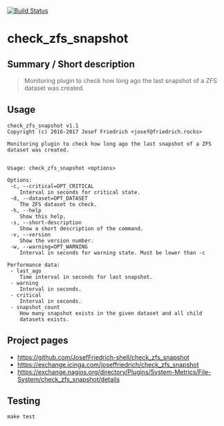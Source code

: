 [![Build Status](https://travis-ci.org/JosefFriedrich-shell/check_zfs_snapshot.svg?branch=master)](https://travis-ci.org/JosefFriedrich-shell/check_zfs_snapshot)

# check_zfs_snapshot


## Summary / Short description

> Monitoring plugin to check how long ago the last snapshot of a ZFS dataset was created.

## Usage

```
check_zfs_snapshot v1.1
Copyright (c) 2016-2017 Josef Friedrich <josef@friedrich.rocks>

Monitoring plugin to check how long ago the last snapshot of a ZFS dataset was created.


Usage: check_zfs_snapshot <options>

Options:
 -c, --critical=OPT_CRITICAL
    Interval in seconds for critical state.
 -d, --dataset=OPT_DATASET
    The ZFS dataset to check.
 -h, --help
    Show this help.
 -s, --short-description
    Show a short description of the command.
 -v, --version
    Show the version number.
 -w, --warning=OPT_WARNING
    Interval in seconds for warning state. Must be lower than -c

Performance data:
 - last_ago
    Time interval in seconds for last snapshot.
 - warning
    Interval in seconds.
 - critical
    Interval in seconds.
 - snapshot_count
    How many snapshot exists in the given dataset and all child
    datasets exists.

```

## Project pages

* https://github.com/JosefFriedrich-shell/check_zfs_snapshot
* https://exchange.icinga.com/joseffriedrich/check_zfs_snapshot
* https://exchange.nagios.org/directory/Plugins/System-Metrics/File-System/check_zfs_snapshot/details

## Testing

```
make test
```

